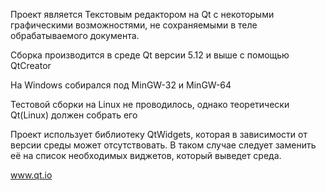 Проект является Текстовым редактором на Qt c некоторыми графическими возможностями, не сохраняемыми в теле обрабатываемого документа.

Сборка производится в среде Qt версии 5.12 и выше с помощью QtCreator

На Windows собирался под MinGW-32 и MinGW-64

Тестовой сборки на Linux не проводилось, однако теоретически Qt(Linux) должен собрать его

Проект использует библиотеку QtWidgets, которая в зависимости от версии среды может отсутствовать. В таком случае следует заменить её на список необходимых виджетов, который выведет среда.

www.qt.io
